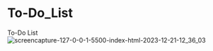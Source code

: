 # To-Do_List
  To-Do List
![screencapture-127-0-0-1-5500-index-html-2023-12-21-12_36_03](https://github.com/Ansh-02/To-Do_List/assets/144118177/c88bf9ba-e138-4f25-a3b9-7bead958fbdb)
